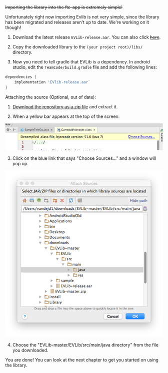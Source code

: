 ~~Importing the library into the ftc-app is extremely simple!~~

Unfortunately right now importing Evlib is not very simple, since the library has been migrated and
releases aren't up to date. We're working on it though!

1. Download the latest release `EVLib-release.aar`. You can also click ~~[here](https://github.com/FTC7393/EVLib/raw/master/EVLib-release.aar)~~.

2. Copy the downloaded library to the `(your project root)/libs/` directory.

3. Now you need to tell gradle that EVLib is a dependency. In android studio, edit the `TeamCode/build.gradle` file and add the following lines:
```groovy
dependencies {
    implementation 'EVlib-release.aar`
}
```

Attaching the source (Optional, out of date):

1. ~~[Download the repository as a zip file](https://github.com/FTC7393/EVLib/archive/master.zip)~~ and extract it.

2. When a yellow bar appears at the top of the screen:

![Decompiled .class file](https://github.com/FTC7393/EVLib/blob/master/images/attach.png?raw=true)

3. Click on the blue link that says "Choose Sources..." and a window will pop up.

![attach sources window](https://github.com/FTC7393/EVLib/blob/master/images/attach2.png?raw=true)

4. Choose the "EVLib-master/EVLib/src/main/java directory" from the file you downloaded.

You are done! You can look at the next chapter to get you started on using the library.